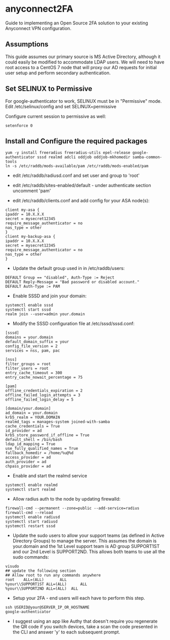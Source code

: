 # anyconnect2FA

Guide to implementing an Open Source 2FA solution to your existing Anyconnect VPN configuration.

## Assumptions

This guide assumes our primary source is MS Active Directory, although it could easily be modified to accommodate LDAP users.  We will need to have root access to a CentOS 7 node that will proxy our AD requests for initial user setup and perform secondary authentication.

## Set SELINUX to Permissive

For google-authenticator to work, SELINUX must be in "Permissive" mode.
Edit /etc/selinux/config and set SELINUX=permissive

Configure current session to permissive as well:

```
setenforce 0
```

## Install and Configure the required packages

```
yum -y install freeradius freeradius-utils epel-release google-authenticator sssd realmd adcli oddjob oddjob-mkhomedir samba-common-tools
ln -s /etc/raddb/mods-available/pam /etc/raddb/mods-enabled/pam
```
* edit /etc/raddb/radiusd.conf and set user and group to 'root'

* edit /etc/raddb/sites-enabled/default - under authenticate section uncomment 'pam'

* edit /etc/raddb/clients.conf and add config for your ASA node(s):
```
client my-asa {
ipaddr = 10.X.X.X
secret = mysecret12345
require_message_authenticator = no
nas_type = other
}
client my-backup-asa {
ipaddr = 10.X.X.X
secret = mysecret12345
require_message_authenticator = no
nas_type = other
}
```

* Update the default group used in in /etc/raddb/users:
```
DEFAULT Group == "disabled", Auth-Type := Reject
DEFAULT Reply-Message = "Bad password or disabled account."
DEFAULT Auth-Type := PAM
```

* Enable SSSD and join your domain:
```
systemctl enable sssd
systemctl start sssd
realm join --user=admin your.domain
```

* Modify the SSSD configuration file at /etc/sssd/sssd.conf:
```
[sssd]
domains = your.domain
default_domain_suffix = your
config_file_version = 2
services = nss, pam, pac

[nss]
filter_groups = root
filter_users = root
entry_cache_timeout = 300
entry_cache_nowait_percentage = 75

[pam]
offline_credentials_expiration = 2
offline_failed_login_attempts = 3
offline_failed_login_delay = 5

[domain/your.domain]
ad_domain = your.domain
krb5_realm = YOUR.DOMAIN
realmd_tags = manages-system joined-with-samba
cache_credentials = True
id_provider = ad
krb5_store_password_if_offline = True
default_shell = /bin/bash
ldap_id_mapping = True
use_fully_qualified_names = True
fallback_homedir = /home/%u@%d
access_provider = ad
auth_provider = ad
chpass_provider = ad
```

* Enable and start the realmd service
```
systemctl enable realmd
systemctl start realmd
```

* Allow radius auth to the node by updating firewalld:
```
firewall-cmd --permanent --zone=public --add-service=radius
firewall-cmd --reload
systemctl enable radiusd
systemctl start radiusd
systemctl restart sssd
```

* Update the sudo users to allow your support teams (as defined in Active Directory Groups) to manage the server.  This assumes the domain is your.domain and the 1st Level support team is AD group SUPPORT1ST and our 2nd Level is SUPPORT2ND.  This allows both teams to use all the sudo commands:
```
visudo
## update the following section
## Allow root to run any commands anywhere
root    ALL=(ALL)       ALL
%your\\SUPPORT1ST ALL=(ALL)      ALL
%your\\SUPPORT2ND ALL=(ALL)  ALL
```

* Setup your 2FA - end users will each have to perform this step.
```
ssh USERID@your@SERVER_IP_OR_HOSTNAME
google-authenticator
```
* I suggest using an app like Authy that doesn't require you regenerate the QR code if you switch devices, take a scan the code presented in the CLI and answer 'y' to each subsequent prompt.
